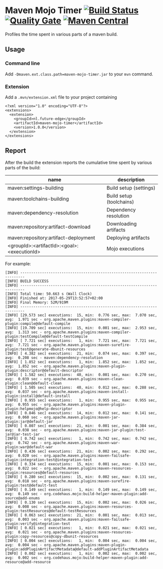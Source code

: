 # Maven Mojo Timer [![Build Status](https://travis-ci.org/willemsrb/maven-mojo-timer.svg?branch=master)](https://travis-ci.org/willemsrb/maven-mojo-timer) [![Quality Gate](https://sonarqube.com/api/badges/gate?key=nl.future-edge:maven-mojo-timer)](https://sonarqube.com/dashboard/index?id=nl.future-edge%3Amaven-mojo-timer) [![Maven Central](https://maven-badges.herokuapp.com/maven-central/nl.future-edge/maven-mojo-timer/badge.svg)](https://maven-badges.herokuapp.com/maven-central/nl.future-edge/maven-mojo-timer)
Profiles the time spent in various parts of a maven build.

## Usage
### Command line
Add `-Dmaven.ext.class.path=maven-mojo-timer.jar` to your `mvn` command.

### Extension
Add a `.mvn/extension.xml` file to your project containing
```
<?xml version="1.0" encoding="UTF-8"?>
<extensions>
  <extension>
    <groupId>nl.future-edge</groupId>
    <artifactId>maven-mojo-timer</artifactId>
    <version>1.0.0</version>
  </extension>
</extensions>
```

## Report
After the build the extension reports the cumulative time spent by various parts of the build:

name                                                    | description
--------------------------------------------------------|-------------------------
maven:settings-building                                 | Build setup (settings)
maven:toolchains-building                               | Build setup (toolchains)
maven:dependency-resolution                             | Dependency resolution
maven:repository:artifact-download                      | Downloading artifacts
maven:repository:artifact-deployment                    | Deploying artifacts
&lt;groupId>:&lt;artifactId>:&lt;goal>:&lt;executionId> | Mojo executions

For example:
```
[INFO] ------------------------------------------------------------------------
[INFO] BUILD SUCCESS
[INFO] ------------------------------------------------------------------------
[INFO] Total time: 50.663 s (Wall Clock)
[INFO] Finished at: 2017-05-29T13:52:57+02:00
[INFO] Final Memory: 52M/919M
[INFO] ------------------------------------------------------------------------
[INFO] [29.573 sec] executions:  15, min:  0.776 sec, max:  7.070 sec, avg:  1.971 sec - org.apache.maven.plugins:maven-compiler-plugin:compile@default-compile
[INFO] [19.709 sec] executions:  15, min:  0.001 sec, max:  2.953 sec, avg:  1.313 sec - org.apache.maven.plugins:maven-compiler-plugin:testCompile@default-testCompile
[INFO] [ 7.721 sec] executions:   1, min:  7.721 sec, max:  7.721 sec, avg:  7.721 sec - org.apache.maven.plugins:maven-surefire-plugin:test@generate-dbunit-resources
[INFO] [ 4.382 sec] executions:  21, min:  0.074 sec, max:  0.397 sec, avg:  0.208 sec - maven:dependency-resolution
[INFO] [ 1.852 sec] executions:   1, min:  1.852 sec, max:  1.852 sec, avg:  1.852 sec - org.apache.maven.plugins:maven-plugin-plugin:descriptor@default-descriptor
[INFO] [ 1.582 sec] executions:  40, min:  0.001 sec, max:  0.270 sec, avg:  0.039 sec - org.apache.maven.plugins:maven-clean-plugin:clean@default-clean
[INFO] [ 1.505 sec] executions:  40, min:  0.012 sec, max:  0.288 sec, avg:  0.037 sec - org.apache.maven.plugins:maven-install-plugin:install@default-install
[INFO] [ 0.955 sec] executions:   1, min:  0.955 sec, max:  0.955 sec, avg:  0.955 sec - org.apache.maven.plugins:maven-plugin-plugin:helpmojo@help-descriptor
[INFO] [ 0.846 sec] executions:  14, min:  0.012 sec, max:  0.141 sec, avg:  0.060 sec - org.apache.maven.plugins:maven-jar-plugin:jar@default-jar
[INFO] [ 0.807 sec] executions:  21, min:  0.001 sec, max:  0.384 sec, avg:  0.038 sec - org.apache.maven.plugins:maven-jar-plugin:test-jar@jar-test-jar
[INFO] [ 0.742 sec] executions:   1, min:  0.742 sec, max:  0.742 sec, avg:  0.742 sec - org.apache.maven.plugins:maven-war-plugin:war@default-war
[INFO] [ 0.436 sec] executions:  21, min:  0.002 sec, max:  0.292 sec, avg:  0.020 sec - org.apache.maven.plugins:maven-failsafe-plugin:integration-test@integration-test
[INFO] [ 0.334 sec] executions:  15, min:  0.001 sec, max:  0.153 sec, avg:  0.022 sec - org.apache.maven.plugins:maven-resources-plugin:resources@default-resources
[INFO] [ 0.280 sec] executions:  15, min:  0.002 sec, max:  0.131 sec, avg:  0.018 sec - org.apache.maven.plugins:maven-surefire-plugin:test@default-test
[INFO] [ 0.149 sec] executions:   1, min:  0.149 sec, max:  0.149 sec, avg:  0.149 sec - org.codehaus.mojo:build-helper-maven-plugin:add-source@add-enums
[INFO] [ 0.130 sec] executions:  15, min:  0.002 sec, max:  0.026 sec, avg:  0.008 sec - org.apache.maven.plugins:maven-resources-plugin:testResources@default-testResources
[INFO] [ 0.063 sec] executions:  21, min:  0.001 sec, max:  0.013 sec, avg:  0.003 sec - org.apache.maven.plugins:maven-failsafe-plugin:verify@integration-test
[INFO] [ 0.021 sec] executions:   1, min:  0.021 sec, max:  0.021 sec, avg:  0.021 sec - org.apache.maven.plugins:maven-resources-plugin:copy-resources@copy-dbunit-resources
[INFO] [ 0.004 sec] executions:   1, min:  0.004 sec, max:  0.004 sec, avg:  0.004 sec - org.apache.maven.plugins:maven-plugin-plugin:addPluginArtifactMetadata@default-addPluginArtifactMetadata
[INFO] [ 0.002 sec] executions:   1, min:  0.002 sec, max:  0.002 sec, avg:  0.002 sec - org.codehaus.mojo:build-helper-maven-plugin:add-resource@add-resource
```